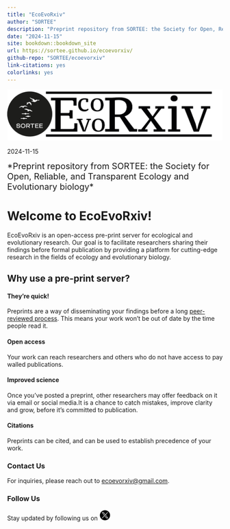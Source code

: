 ```yaml
---
title: "EcoEvoRxiv"
author: "SORTEE"
description: "Preprint repository from SORTEE: the Society for Open, Reliable, and Transparent Ecology and Evolutionary biology"
date: "2024-11-15"
site: bookdown::bookdown_site
url: https://sortee.github.io/ecoevorxiv/
github-repo: "SORTEE/ecoevorxiv"
link-citations: yes
colorlinks: yes
---
```




![ ](assets/logo.png)

2024-11-15

<summary style=font-size:20px> *Preprint repository from SORTEE: the Society for Open, Reliable, and Transparent Ecology and Evolutionary biology* </summary>

# Welcome to EcoEvoRxiv!

EcoEvoRxiv is an open-access pre-print server for ecological and evolutionary research. Our goal is to facilitate researchers sharing their findings before formal publication by providing a platform for cutting-edge research in the fields of ecology and evolutionary biology.     

## Why use a pre-print server?

#### They’re quick!

Preprints are a way of disseminating your findings before a long [peer-reviewed process](https://www.nature.com/articles/530148a). This means your work won’t be out of date by the time people read it. 
  
#### Open access

Your work can reach researchers and others who do not have access to pay walled publications.    

#### Improved science

Once you’ve posted a preprint, other researchers may offer feedback on it via email or social media.It is a chance to catch mistakes, improve clarity and grow, before it’s committed to publication.   

#### Citations

Preprints can be cited, and can be used to establish precedence of your work.   


### Contact Us

For inquiries, please reach out to [ecoevorxiv@gmail.com](ecoevorxiv@gmail.com).  

### Follow Us

Stay updated by following us on [<img src="assets/twitter.png" alt="Twitter" width="25" heigh="25"/>](https://twitter.com/EcoEvoRxiv)  


